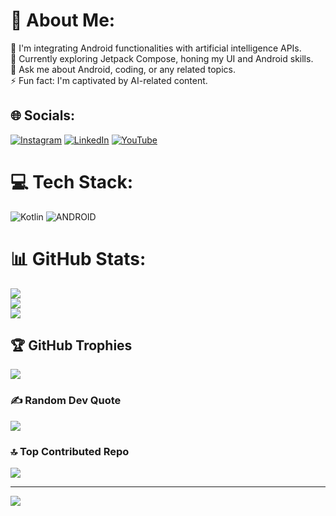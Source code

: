 # 💫 About Me:
🔭 I'm integrating Android functionalities with artificial intelligence APIs.<br>🌱 Currently exploring Jetpack Compose, honing my UI and Android skills.<br>💬 Ask me about Android, coding, or any related topics.<br>⚡ Fun fact: I'm captivated by AI-related content.


## 🌐 Socials:
[![Instagram](https://img.shields.io/badge/Instagram-%23E4405F.svg?logo=Instagram&logoColor=white)](https://instagram.com/https://www.instagram.com/warut_loock/) [![LinkedIn](https://img.shields.io/badge/LinkedIn-%230077B5.svg?logo=linkedin&logoColor=white)](https://linkedin.com/in/www.linkedin.com/in/warut-loock-67b315228) [![YouTube](https://img.shields.io/badge/YouTube-%23FF0000.svg?logo=YouTube&logoColor=white)](https://youtube.com/@https://www.youtube.com/@DevLoock) 

# 💻 Tech Stack:
![Kotlin](https://img.shields.io/badge/kotlin-%230095D5.svg?style=for-the-badge&logo=kotlin&logoColor=white) ![ANDROID](https://img.shields.io/badge/android-%2320232a.svg?style=for-the-badge&logo=android&logoColor=%a4c639)
# 📊 GitHub Stats:
![](https://github-readme-stats.vercel.app/api?username=DevLoock&theme=chartreuse-dark&hide_border=false&include_all_commits=true&count_private=true)<br/>
![](https://github-readme-streak-stats.herokuapp.com/?user=DevLoock&theme=chartreuse-dark&hide_border=false)<br/>
![](https://github-readme-stats.vercel.app/api/top-langs/?username=DevLoock&theme=chartreuse-dark&hide_border=false&include_all_commits=true&count_private=true&layout=compact)

## 🏆 GitHub Trophies
![](https://github-profile-trophy.vercel.app/?username=DevLoock&theme=radical&no-frame=false&no-bg=true&margin-w=4)

### ✍️ Random Dev Quote
![](https://quotes-github-readme.vercel.app/api?type=horizontal&theme=merko)

### 🔝 Top Contributed Repo
![](https://github-contributor-stats.vercel.app/api?username=DevLoock&limit=5&theme=dark&combine_all_yearly_contributions=true)

---
[![](https://visitcount.itsvg.in/api?id=DevLoock&icon=3&color=8)](https://visitcount.itsvg.in)

<!-- Proudly created with GPRM ( https://gprm.itsvg.in ) -->
